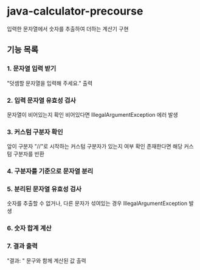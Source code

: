 # java-calculator-precourse
입력한 문자열에서 숫자를 추출하여 더하는 계산기 구현

## 기능 목록
### 1. 문자열 입력 받기
"덧셈할 문자열을 입력해 주세요." 출력
### 2. 입력 문자열 유효성 검사
문자열이 비어있는지 확인
비어있다면 IllegalArgumentException 에러 발생
### 3. 커스텀 구분자 확인
앞이 구분자 "//"로 시작하는 커스텀 구분자가 있는지 여부 확인
존재한다면 해당 커스텀 구분자를 반환
### 4. 구분자를 기준으로 문자열 분리
### 5. 분리된 문자열 유효성 검사
숫자를 추출할 수 없거나, 다른 문자가 섞여있는 경우 IllegalArgumentException 발생
### 6. 숫자 합계 계산
### 7. 결과 출력
"결과: " 문구와 함께 계산된 값 출력 
